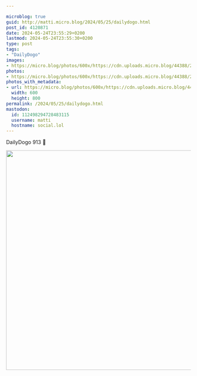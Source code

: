 ```yaml
---

microblog: true
guid: http://matti.micro.blog/2024/05/25/dailydogo.html
post_id: 4120871
date: 2024-05-24T23:55:29+0200
lastmod: 2024-05-24T23:55:30+0200
type: post
tags:
- "DailyDogo"
images:
- https://micro.blog/photos/600x/https://cdn.uploads.micro.blog/44388/2024/42534497f4fd4f3c97b7d5fe9ed3aa3c.jpg
photos:
- https://micro.blog/photos/600x/https://cdn.uploads.micro.blog/44388/2024/42534497f4fd4f3c97b7d5fe9ed3aa3c.jpg
photos_with_metadata:
- url: https://micro.blog/photos/600x/https://cdn.uploads.micro.blog/44388/2024/42534497f4fd4f3c97b7d5fe9ed3aa3c.jpg
  width: 600
  height: 800
permalink: /2024/05/25/dailydogo.html
mastodon:
  id: 112498294728483115
  username: matti
  hostname: social.lol
---
```

DailyDogo 913 🐶

<img src="/media/uploads/2024/42534497f4fd4f3c97b7d5fe9ed3aa3c.jpg" width="600" alt="" />
